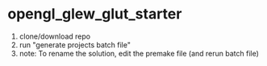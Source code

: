 # opengl_glew_glut_starter

1. clone/download repo <br>
2. run "generate projects batch file"
3.  note: To rename the solution, edit the premake file (and rerun batch file)
